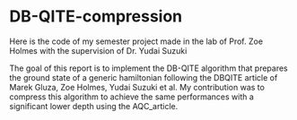 # DB-QITE-compression
Here is the code of my semester project made in the lab of Prof. Zoe Holmes with the supervision of Dr. Yudai Suzuki

The goal of this report is to implement the DB-QITE algorithm that prepares the ground state
of a generic hamiltonian following the DBQITE article of Marek Gluza, Zoe Holmes, Yudai Suzuki et
al. My contribution was to compress this algorithm to achieve the same performances with
a significant lower depth using the AQC_article.
